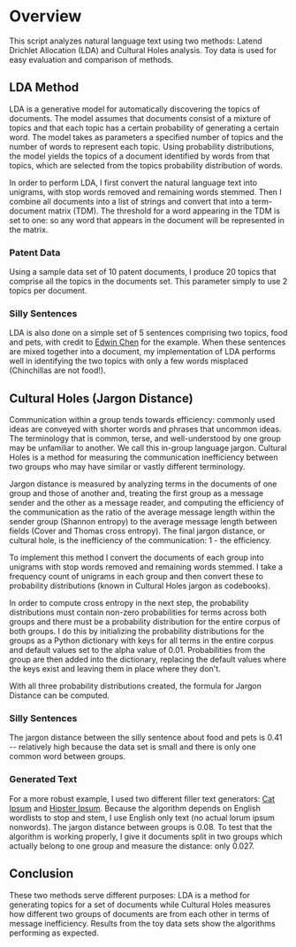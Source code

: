 # Overview
This script analyzes natural language text using two methods: Latend Drichlet Allocation (LDA) and Cultural Holes analysis. Toy data is used for easy evaluation and comparison of methods.

## LDA Method
LDA is a generative model for automatically discovering the topics of documents. The model assumes that documents consist of a mixture of topics and that each topic has a certain probability of generating a certain word. The model takes as parameters a specified number of topics and the number of words to represent each topic. Using probability distributions, the model yields the topics of a document identified by words from that topics, which are selected from the topics probability distribution of words.

In order to perform LDA, I first convert the natural language text into unigrams, with stop words removed and remaining words stemmed. Then I combine all documents into a list of strings and convert that into a term-document matrix (TDM). The threshold for a word appearing in the TDM is set to one: so any word that appears in the document will be represented in the matrix.

### Patent Data
Using a sample data set of 10 patent documents, I produce 20 topics that comprise all the topics in the documents set. This parameter simply to use 2 topics per document.

### Silly Sentences
LDA is also done on a simple set of 5 sentences comprising two topics, food and pets, with credit to [Edwin Chen](http://blog.echen.me/2011/08/22/introduction-to-latent-dirichlet-allocation/) for the example. When these sentences are mixed together into a document, my implementation of LDA performs well in identifying the two topics with only a few words misplaced (Chinchillas are not food!).

## Cultural Holes (Jargon Distance)
Communication within a group tends towards efficiency: commonly used ideas are conveyed with shorter words and phrases that uncommon ideas. The terminology that is common, terse, and well-understood by one group may be unfamiliar to another. We call this in-group language jargon. Cultural Holes is a method for measuring the communication inefficiency between two groups who may have similar or vastly different terminology. 

Jargon distance is measured by analyzing terms in the documents of one group and those of another and, treating the first group as a message sender and the other as a message reader, and computing the efficiency of the communication as the ratio of the average message length within the sender group (Shannon entropy) to the average message length between fields (Cover and Thomas cross entropy). The final jargon distance, or cultural hole, is the inefficiency of the communication: 1 - the efficiency.

To implement this method I convert the documents of each group into unigrams with stop words removed and remaining words stemmed. I take a frequency count of unigrams in each group and then convert these to probability distributions (known in Cultural Holes jargon as codebooks). 

In order to compute cross entropy in the next step, the probability distributions must contain non-zero probabilities for terms across both groups and there must be a probability distribution for the entire corpus of both groups. I do this by initializing the probability distributions for the groups as a Python dictionary with keys for all terms in the entire corpus and default values set to the alpha value of 0.01. Probabilities from the group are then added into the dictionary, replacing the default values where the keys exist and leaving them in place where they don't.

With all three probability distributions created, the formula for Jargon Distance can be computed. 

### Silly Sentences
The jargon distance between the silly sentence about food and pets is 0.41 -- relatively high because the data set is small and there is only one common word between groups.

### Generated Text
For a more robust example, I used two different filler text generators: [Cat Ipsum](http://www.catipsum.com/) and [Hipster Ipsum](http://hipsum.co/). Because the algorithm depends on English wordlists to stop and stem, I use English only text (no actual lorum ipsum nonwords). The jargon distance between groups is 0.08. To test that the algorithm is working properly, I give it documents split in two groups which actually belong to one group and measure the distance: only 0.027.

## Conclusion
These two methods serve different purposes: LDA is a method for generating topics for a set of documents while Cultural Holes measures how different two groups of documents are from each other in terms of message inefficiency. Results from the toy data sets show the algorithms performing as expected.




